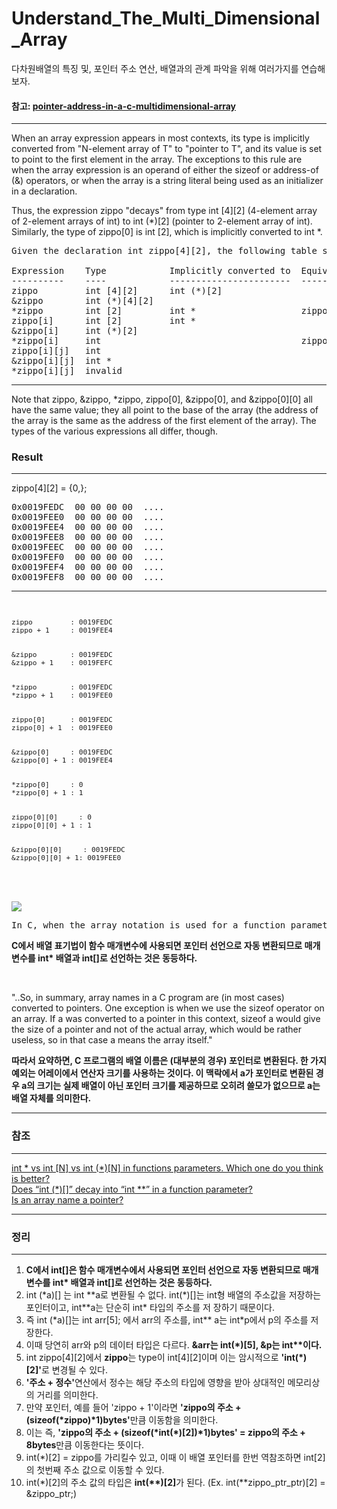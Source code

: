 # Understand_The_Multi_Dimensional_Array
다차원배열의 특징 및, 포인터 주소 연산, 배열과의 관계 파악을 위해 여러가지를 연습해보자.

<h4>참고: <a href = "https://stackoverflow.com/questions/2003745/pointer-address-in-a-c-multidimensional-array">pointer-address-in-a-c-multidimensional-array</a></h4><hr>

<p>
When an array expression appears in most contexts, its type is implicitly converted from "N-element array of T" to "pointer to T", and its value is set to point to the first element in the array. The exceptions to this rule are when the array expression is an operand of either the sizeof or address-of (&) operators, or when the array is a string literal being used as an initializer in a declaration.

Thus, the expression zippo "decays" from type int [4][2] (4-element array of 2-element arrays of int) to int (*)[2] (pointer to 2-element array of int). Similarly, the type of zippo[0] is int [2], which is implicitly converted to int *.
</p>

<pre>
Given the declaration int zippo[4][2], the following table shows the types of various array expressions involving zippo and any implicit conversions:

Expression    Type            Implicitly converted to  Equivalent expression
----------    ----            -----------------------  ---------------------
zippo         int [4][2]      int (*)[2]               
&zippo        int (*)[4][2]       
*zippo        int [2]         int *                    zippo[0]
zippo[i]      int [2]         int *
&zippo[i]     int (*)[2]                               
*zippo[i]     int                                      zippo[i][0]
zippo[i][j]   int
&zippo[i][j]  int *
*zippo[i][j]  invalid
</pre>
<hr>
<p>
Note that zippo, &zippo, *zippo, zippo[0], &zippo[0], and &zippo[0][0] all have the same value; they all point to the base of the array (the address of the array is the same as the address of the first element of the array). The types of the various expressions all differ, though.
</p>

<h3>Result</h3>
<hr>

<p>zippo[4][2] = {0,};</p>
<pre>
0x0019FEDC  00 00 00 00  ....
0x0019FEE0  00 00 00 00  ....
0x0019FEE4  00 00 00 00  ....
0x0019FEE8  00 00 00 00  ....
0x0019FEEC  00 00 00 00  ....
0x0019FEF0  00 00 00 00  ....
0x0019FEF4  00 00 00 00  ....
0x0019FEF8  00 00 00 00  ....
<hr>
<div style = "font-size: 0.8em; padding:0 margin:0;">
zippo         : 0019FEDC
zippo + 1     : 0019FEE4
<br>
&zippo        : 0019FEDC
&zippo + 1    : 0019FEFC
<br>
*zippo        : 0019FEDC
*zippo + 1    : 0019FEE0
<br>
zippo[0]      : 0019FEDC
zippo[0] + 1  : 0019FEE0
<br>
&zippo[0]     : 0019FEDC
&zippo[0] + 1 : 0019FEE4
<br>
*zippo[0]     : 0
*zippo[0] + 1 : 1
<br>
zippo[0][0]     : 0
zippo[0][0] + 1 : 1
<br>
&zippo[0][0]     : 0019FEDC
&zippo[0][0] + 1: 0019FEE0
</div>

</pre>
<br>

<img src = "http://cslab2.kku.ac.kr/~201721210/pointer_study.JPG">


<p>
<pre>
In C, when the array notation is used for a function parameter, it is automatically transformed into a pointer declaration, so declaring parameter as int* array and int array[] are equivalent.
</pre>
</p>
<p>
      <b>C에서 배열 표기법이 함수 매개변수에 사용되면 포인터 선언으로 자동 변환되므로 매개변수를 int* 배열과 int[]로 선언하는 것은 동등하다.</b>
</p>
<br>
<p>
"..So, in summary, array names in a C program are (in most cases) converted to pointers. One exception is when we use the sizeof operator on an array. If a was converted to a pointer in this context, sizeof a would give the size of a pointer and not of the actual array, which would be rather useless, so in that case a means the array itself."
</p>
</p>
<p>
      <b>따라서 요약하면, C 프로그램의 배열 이름은 (대부분의 경우) 포인터로 변환된다. 한 가지 예외는 어레이에서 연산자 크기를 사용하는 것이다. 이 맥락에서 a가 포인터로 변환된 경우 a의 크기는 실제 배열이 아닌 포인터 크기를 제공하므로 오히려 쓸모가 없으므로 a는 배열 자체를 의미한다.</b>
</p>
<hr>
<h3>참조</h3>
<hr>
<a href = "https://softwareengineering.stackexchange.com/questions/269648/int-vs-int-n-vs-int-n-in-functions-parameters-which-one-do-you-think-i">int * vs int [N] vs int (*)[N] in functions parameters. Which one do you think is better?</a><br>
<a href = "https://stackoverflow.com/questions/27878583/does-int-decay-into-int-in-a-function-parameter#comment44159110_27878630">Does “int (*)[]” decay into “int **” in a function parameter?</a><br>
<a href = "https://stackoverflow.com/questions/1641957/is-an-array-name-a-pointer">Is an array name a pointer?</a>
<hr>
<h3>정리</h3>
<hr>
<ol>
      <li><b>C에서 int[]은 함수 매개변수에서 사용되면 포인터 선언으로 자동 변환되므로 매개변수를 int* 배열과 int[]로 선언하는 것은 동등하다.</b></li>
      <li>int (*a)[] 는 int **a로 변환될 수 없다. int(*)[]는 int형 배열의 주소값을 저장하는 포인터이고, int**a는 단순히 int* 타입의 주소를 저 장하기 때문이다. </li>
      <li>즉 int (*a)[]는 int arr[5]; 에서 arr의 주소를, int** a는 int*p에서 p의 주소를 저장한다.</li>
      <li>이때 당연히 arr와 p의 데이터 타입은 다르다. <b>&arr는 int(*)[5], &p는 int**이다.</b></li>
      <li>int zippo[4][2]에서 <b>zippo</b>는 type이 int[4][2]이며 이는 암시적으로 <b>'int(*)[2]'</b>로 변경될 수 있다.</li>
      <li><b>'주소 + 정수'</b>연산에서 정수는 해당 주소의 타입에 영향을 받아 상대적인 메모리상의 거리를 의미한다.</li>
      <li>만약 포인터, 예를 들어 'zippo + 1'이라면 <b>'zippo의 주소 + (sizeof(*zippo)*1)bytes'</b>만큼 이동함을 의미한다.</li>
      <li>이는 즉, <b>'zippo의 주소 + (sizeof(*int(*)[2])*1)bytes' = zippo의 주소 + 8bytes</b>만큼 이동한다는 뜻이다.</li>
      <li>int(*)[2] = zippo를 가리킬수 있고, 이때 이 배열 포인터를 한번 역참조하면 int[2]의 첫번째 주소 값으로 이동할 수 있다.</li> 
      <li>int(*)[2]의 주소 값의 타입은 <b>int(**)[2]</b>가 된다. (Ex. int(**zippo_ptr_ptr)[2] = &zippo_ptr;)</li>
</ol>
